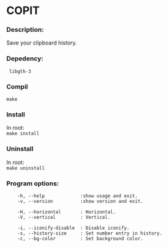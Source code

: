 
# COPIT

### Description:
Save your clipboard history.

### Depedency:
` libgtk-3`<br />

### Compil
`make`<br />

### Install
In root:<br />
`make install`<br />

### Uninstall
In root:<br />
`make uninstall`<br />

### Program options:
```
    -h, --help             :show usage and exit.
    -v, --version          :show version and exit.

    -H, --horizontal       : Horizontal.
    -V, --vertical         : Vertical.

    -i, --iconify-disable  : Disable iconify.
    -s, --history-size     : Set number entry in history.
    -c, --bg-color         : Set background color.
```
